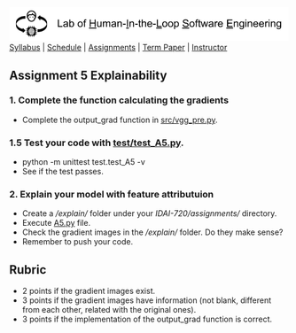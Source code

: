 [<img width=900 src="../img/title.png?raw=yes">](../README.md)   
[Syllabus](../README.md) |
[Schedule](../schedule.md) |
[Assignments](README.md) |
[Term Paper](../termpaper/README.md) |
[Instructor](http://zhe-yu.github.io) 

## Assignment 5 Explainability
### 1. Complete the function calculating the gradients
- Complete the output_grad function in [src/vgg_pre.py](src/vgg_pre.py#L140).
  
### 1.5 Test your code with [test/test_A5.py](test/test_A5.py).
- python -m unittest test.test_A5 -v
- See if the test passes.

### 2. Explain your model with feature attributuion
- Create a _/explain/_ folder under your _IDAI-720/assignments/_ directory.
- Execute [A5.py](src/A5.py) file.
- Check the gradient images in the _/explain/_ folder. Do they make sense?
- Remember to push your code.

## Rubric
- 2 points if the gradient images exist.
- 3 points if the gradient images have information (not blank, different from each other, related with the original ones).
- 3 points if the implementation of the output_grad function is correct.
